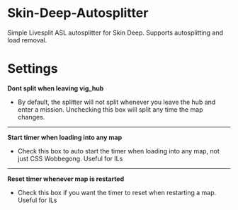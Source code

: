 # Skin-Deep-Autosplitter
Simple Livesplit ASL autosplitter for Skin Deep. Supports autosplitting and load removal.

# Settings
**Dont split when leaving vig_hub**
* By default, the splitter will not split whenever you leave the hub and enter a mission. Unchecking this box will split any time the map changes.
---
**Start timer when loading into any map**
* Check this box to auto start the timer when loading into any map, not just CSS Wobbegong. Useful for ILs
---
**Reset timer whenever map is restarted**
* Check this box if you want the timer to reset when restarting a map. Useful for ILs
